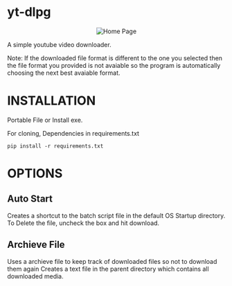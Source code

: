 # yt-dlpg

<p align="center">
  <img src="https://github.com/HauseMasterZ/yt-dlpg/assets/113833707/64c20117-13a0-46ae-b4c0-47128aabffea" alt="Home Page"/>
</p>
A simple youtube video downloader.


Note: If the downloaded file format is different to the one you selected then the file format you provided is not avaiable so the program is automatically choosing the next best avaiable format.

# INSTALLATION
Portable File or Install exe.


For cloning, Dependencies in requirements.txt


``` pip install -r requirements.txt ```


# OPTIONS
## Auto Start
Creates a shortcut to the batch script file in the default OS Startup directory.
To Delete the file, uncheck the box and hit download.

## Archieve File
Uses a archieve file to keep track of downloaded files so not to download them again
Creates a text file in the parent directory which contains all downloaded media.
